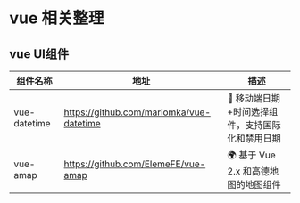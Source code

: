 # vue 相关整理
## vue UI组件
|组件名称|地址|描述|
|---|---|---|
|vue-datetime|https://github.com/mariomka/vue-datetime|📅 移动端日期+时间选择组件，支持国际化和禁用日期|
|vue-amap|https://github.com/ElemeFE/vue-amap|🌍 基于 Vue 2.x 和高德地图的地图组件|
